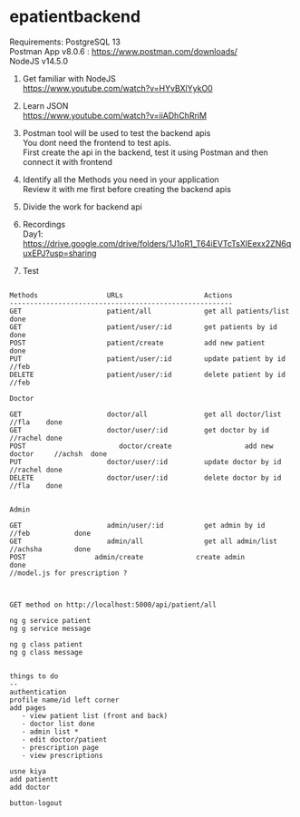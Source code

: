 # epatientbackend

Requirements:
PostgreSQL 13 <br />
Postman App v8.0.6 : https://www.postman.com/downloads/ <br />
NodeJS v14.5.0 <br />

1. Get familiar with NodeJS <br />
https://www.youtube.com/watch?v=HYvBXlYykO0 <br />

2. Learn JSON <br />
https://www.youtube.com/watch?v=iiADhChRriM <br />

3. Postman tool will be used to test the backend apis <br />
You dont need the frontend to test apis. <br />
First create the api in the backend, test it using Postman and then connect it with frontend <br />

4. Identify all the Methods you need in your application <br />
Review it with me first before creating the backend apis <br />

5. Divide the work for backend api <br />

6. Recordings <br />
Day1: https://drive.google.com/drive/folders/1J1oR1_T64iEVTcTsXIEexx2ZN6quxEPJ?usp=sharing <br />


7. Test

```

Methods					URLs 					Actions
-------------------------------------------------------
GET						patient/all		    	get all patients/list        done
GET						patient/user/:id		get patients by id           done
POST					patient/create			add new patient                 done
PUT						patient/user/:id		update patient by id    //feb  
DELETE					patient/user/:id		delete patient by id    //feb   

Doctor

GET						doctor/all		    	get all doctor/list      //fla    done
GET						doctor/user/:id	      	get doctor by id   //rachel done
POST					   doctor/create			      add new doctor     //achsh  done
PUT						doctor/user/:id		    update doctor by id  //rachel done
DELETE					doctor/user/:id		    delete doctor by id  //fla    done


Admin

GET						admin/user/:id	      	get admin by id   //feb           done
GET						admin/all		    	get all admin/list   //achsha        done
POST                 admin/create             create admin                     done
//model.js for prescription ?



GET method on http://localhost:5000/api/patient/all 

ng g service patient
ng g service message

ng g class patient
ng g class message


things to do
--
authentication
profile name/id left corner
add pages 
   - view patient list (front and back)
   - doctor list done
   - admin list *
   - edit doctor/patient
   - prescription page
   - view prescriptions 

usne kiya   
add patientt 
add doctor

button-logout


